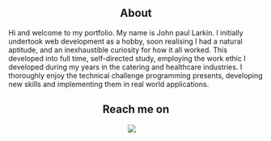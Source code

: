 <h2 align="center"> About </h2>
<p >
Hi and welcome to my portfolio. My name is John paul Larkin. I initially undertook web development as a hobby, soon realising I had a natural aptitude, and an inexhaustible curiosity for how it all worked. This developed into full time, self-directed study, employing the work ethic I developed during my years in the catering and healthcare industries. I thoroughly enjoy the technical challenge programming presents, developing new skills and implementing them in real world applications. 
</p>


<h2  align="center">Reach me on</h2>
<p align="center">
  <a href="mailto:johnplarkin@gmail.com?subject=Hello%20Ileri,%20From%20Github"><img src="https://img.shields.io/badge/gmail-%23D14836.svg?&style=for-the-badge&logo=gmail&logoColor=white" /></a>&nbsp;&nbsp;&nbsp;&nbsp;
</p>
